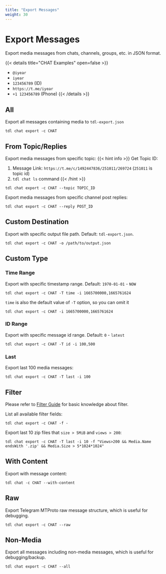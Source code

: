 ```yaml
---
title: "Export Messages"
weight: 30
---
```


# Export Messages

Export media messages from chats, channels, groups, etc. in JSON format.

{{< details title="CHAT Examples" open=false >}}

- `@iyear`
- `iyear`
- `123456789` (ID)
- `https://t.me/iyear`
- `+1 123456789` (Phone)
  {{< /details >}}

## All

Export all messages containing media to `tdl-export.json`

```
tdl chat export -c CHAT
```

## From Topic/Replies

Export media messages from specific topic:
{{< hint info >}}
Get Topic ID:

1. Message Link: `https://t.me/c/1492447836/251011/269724` (`251011` is topic id)
2. `tdl chat ls` command
   {{< /hint >}}

```
tdl chat export -c CHAT --topic TOPIC_ID
```

Export media messages from specific channel post replies:

```
tdl chat export -c CHAT --reply POST_ID
```

## Custom Destination

Export with specific output file path. Default: `tdl-export.json`.

```
tdl chat export -c CHAT -o /path/to/output.json
```

## Custom Type

### Time Range

Export with specific timestamp range. Default: `1970-01-01` - `NOW`

```
tdl chat export -c CHAT -T time -i 1665700000,1665761624
```

`time` is also the default value of `-T` option, so you can omit it

```
tdl chat export -c CHAT -i 1665700000,1665761624
```

### ID Range

Export with specific message id range. Default: `0` - `latest`

```
tdl chat export -c CHAT -T id -i 100,500
```

### Last

Export last 100 media messages:

```
tdl chat export -c CHAT -T last -i 100
```

## Filter

Please refer to [Filter Guide](/docs/guide/tools/filter) for basic knowledge about filter.

List all available filter fields:

```
tdl chat export -c CHAT -f -
```

Export last 10 zip files that `size > 5MiB` and `views > 200`:

```
tdl chat export -c CHAT -T last -i 10 -f "Views>200 && Media.Name endsWith '.zip' && Media.Size > 5*1024*1024"
```

## With Content

Export with message content:

```
tdl chat -c CHAT --with-content
```

## Raw

Export Telegram MTProto raw message structure, which is useful for debugging.

```
tdl chat export -c CHAT --raw
```

## Non-Media

Export all messages including non-media messages, which is useful for debugging/backup.

```
tdl chat export -c CHAT --all
```
